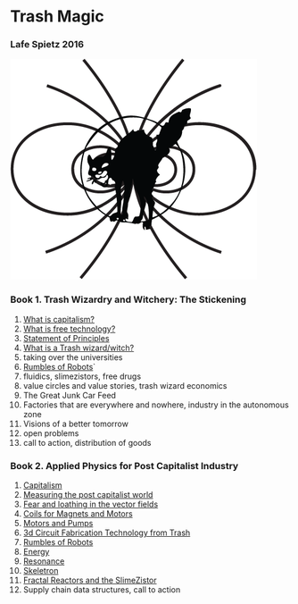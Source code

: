 #   Trash Magic

### Lafe Spietz 2016

![image](cover2.png) 

### Book 1. Trash Wizardry and Witchery: The Stickening


1. [What is capitalism?](capitalism.md)
2. [What is free technology?](free_technology.md) 
3. [Statement of Principles](Principles.md)
4. [What is a Trash wizard/witch?](what_is_the_trash_wizard.md)
5. taking over the universities
6. [Rumbles of Robots](RumblesRobots.md)`
7. fluidics, slimezistors, free drugs
8. value circles and value stories, trash wizard economics
9. The Great Junk Car Feed
10. Factories that are everywhere and nowhere, industry in the autonomous zone 
11. Visions of a better tomorrow
12. open problems
13. call to action, distribution of goods


### Book 2. Applied Physics for Post Capitalist Industry

1. [Capitalism](capitalism_technical.md)
2. [Measuring the post capitalist world](Measures.md)
3. [Fear and loathing in the vector fields](Fields.md)
4. [Coils for Magnets and Motors](coils_for_magnets_and_motors.md)
5. [Motors and Pumps](MotorsPumps.md)
6. [3d Circuit Fabrication Technology from Trash](circuit_fabrication_technology.md)
7. [Rumbles of Robots](RumblesRobots.md)
8. [Energy](Energy.md) 
9. [Resonance](Resonance.md)
10. [Skeletron](skeletron.md)
11.  [Fractal Reactors and the SlimeZistor](FractalReactorSlimeZistor.md)
12. Supply chain data structures, call to action


